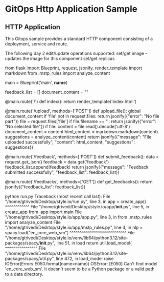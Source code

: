 # GitOps Http Application Sample

## HTTP Application 
This Gitops sample provides a standard HTTP component consisting of a deployment, service and route. 

The following day 2 edit/update operations supported:
    set/get image - updates the image for this component 
    set/get replicas

from flask import Blueprint, request, jsonify, render_template
import markdown
from .mstp_rules import analyze_content

main = Blueprint('main', __name__)

feedback_list = []
document_content = ""

@main.route('/')
def index():
    return render_template('index.html')

@main.route('/upload', methods=['POST'])
def upload_file():
    global document_content
    if 'file' not in request.files:
        return jsonify({"error": "No file part"})
    file = request.files['file']
    if file.filename == '':
        return jsonify({"error": "No selected file"})
    if file:
        content = file.read().decode('utf-8')
        document_content = content
        html_content = markdown.markdown(content)
        suggestions = analyze_content(content)
        return jsonify({"message": "File uploaded successfully", "content": html_content, "suggestions": suggestions})

@main.route('/feedback', methods=['POST'])
def submit_feedback():
    data = request.get_json()
    feedback = data.get('feedback')
    feedback_list.append(feedback)
    return jsonify({"message": "Feedback submitted successfully", "feedback_list": feedback_list})

@main.route('/feedbacks', methods=['GET'])
def get_feedbacks():
    return jsonify({"feedback_list": feedback_list})


python run.py
Traceback (most recent call last):
  File "/home/gtrivedi/Desktop/style.io/run.py", line 3, in <module>
    app = create_app()
          ^^^^^^^^^^^^
  File "/home/gtrivedi/Desktop/style.io/app/__init__.py", line 5, in create_app
    from .app import main
  File "/home/gtrivedi/Desktop/style.io/app/app.py", line 3, in <module>
    from .mstp_rules import analyze_content
  File "/home/gtrivedi/Desktop/style.io/app/mstp_rules.py", line 4, in <module>
    nlp = spacy.load("en_core_web_sm")
          ^^^^^^^^^^^^^^^^^^^^^^^^^^^^
  File "/home/gtrivedi/Desktop/style.io/venv/lib64/python3.12/site-packages/spacy/__init__.py", line 51, in load
    return util.load_model(
           ^^^^^^^^^^^^^^^^
  File "/home/gtrivedi/Desktop/style.io/venv/lib64/python3.12/site-packages/spacy/util.py", line 472, in load_model
    raise IOError(Errors.E050.format(name=name))
OSError: [E050] Can't find model 'en_core_web_sm'. It doesn't seem to be a Python package or a valid path to a data directory.

